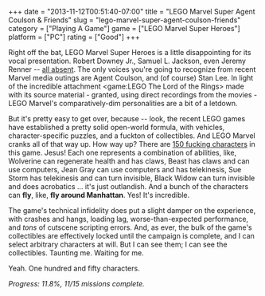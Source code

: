 +++
date = "2013-11-12T00:51:40-07:00"
title = "LEGO Marvel Super Agent Coulson & Friends"
slug = "lego-marvel-super-agent-coulson-friends"
category = ["Playing A Game"]
game = ["LEGO Marvel Super Heroes"]
platform = ["PC"]
rating = ["Good"]
+++

Right off the bat, LEGO Marvel Super Heroes is a little disappointing for its vocal presentation.  Robert Downey Jr., Samuel L. Jackson, even Jeremy Renner -- <a href="http://www.imdb.com/title/tt2620204">all absent</a>.  The only voices you're going to recognize from recent Marvel media outings are Agent Coulson, and (of course) Stan Lee.  In light of the incredible attachment <game:LEGO The Lord of the Rings> made with its source material - granted, using direct recordings from the movies - LEGO Marvel's comparatively-dim personalities are a bit of a letdown.

But it's pretty easy to get over, because -- look, the recent LEGO games have established a pretty solid open-world formula, with vehicles, character-specific puzzles, and a fuckton of collectibles.  And LEGO Marvel cranks all of that way up.  How way up?  There are <a href="http://en.wikipedia.org/wiki/Lego_Marvel_Super_Heroes#Characters">150 fucking characters</a> in this game.  Jesus!  Each one represents a combination of abilities, like, Wolverine can regenerate health and has claws, Beast has claws and can use computers, Jean Gray can use computers and has telekinesis, Sue Storm has telekinesis and can turn invisible, Black Widow can turn invisible and does acrobatics ... it's just outlandish.  And a bunch of the characters can <b>fly</b>, like, <b>fly around Manhattan</b>.  Yes!  It's incredible.

The game's technical infidelity does put a slight damper on the experience, with crashes and hangs, loading lag, worse-than-expected performance, and <i>tons</i> of cutscene scripting errors.  And, as ever, the bulk of the game's collectibles are effectively locked until the campaign is complete, and I can select arbitrary characters at will.  But I can see them; I can see the collectibles.  Taunting me.  Waiting for me.

Yeah.  One hundred and fifty characters.

<i>Progress: 11.8\%, 11/15 missions complete.</i>